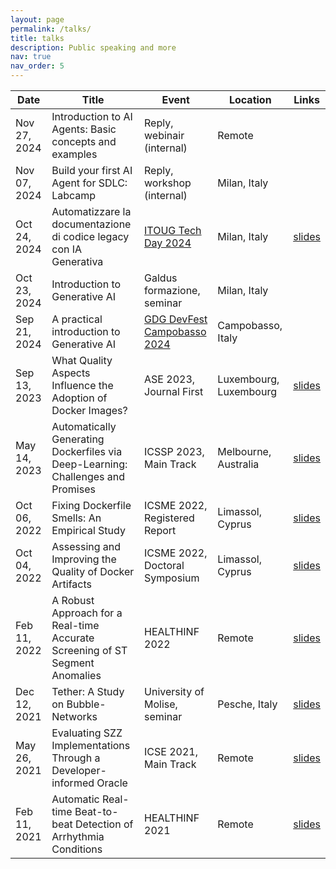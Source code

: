 ```yaml
---
layout: page
permalink: /talks/
title: talks
description: Public speaking and more
nav: true
nav_order: 5
---
```


<table class="table table-striped table-sm">
  <thead>
    <tr>
      <th scope="col">Date</th>
      <th scope="col">Title</th>
      <th scope="col">Event</th>
      <th scope="col">Location</th>
      <th scope="col">Links</th>
    </tr>
  </thead>
  <tbody>
    <tr>
      <td>Nov 27, 2024</td>
      <td>Introduction to AI Agents: Basic concepts and examples</td>
      <td>Reply, webinair (internal)</td>
      <td>Remote</td>
      <td></td>
    </tr>
    <tr>
      <td>Nov 07, 2024</td>
      <td>Build your first AI Agent for SDLC: Labcamp</td>
      <td>Reply, workshop (internal)</td>
      <td>Milan, Italy</td>
      <td></td>
    </tr>
    <tr>
      <td>Oct 24, 2024</td>
      <td>Automatizzare la documentazione di codice legacy con IA Generativa</td>
      <td><a href="https://itoug.it/itoug-tech-day-milano-2024/" target="_blank">ITOUG Tech Day 2024</a></td>
      <td>Milan, Italy</td>
      <td><a href="/assets/pdf/itoug2024.pdf" target="_blank">slides</a></td>
    </tr>
    <tr>
      <td>Oct 23, 2024</td>
      <td>Introduction to Generative AI</td>
      <td>Galdus formazione, seminar</td>
      <td>Milan, Italy</td>
      <td></td>
    </tr>
    <tr>
      <td>Sep 21, 2024</td>
      <td>A practical introduction to Generative AI</td>
      <td><a href="https://devfest.gdgcampobasso.it/" target="_blank">GDG DevFest Campobasso 2024</a></td>
      <td>Campobasso, Italy</td>
      <td></td>
    </tr>
    <tr>
      <td>Sep 13, 2023</td>
      <td>What Quality Aspects Influence the Adoption of Docker Images?</td>
      <td>ASE 2023, Journal First</td>
      <td>Luxembourg, Luxembourg</td>
      <td><a href="/assets/pdf/talkASE2023dockerqualitymetrics.pdf" target="_blank">slides</a></td>
    </tr>
    <tr>
      <td>May 14, 2023</td>
      <td>Automatically Generating Dockerfiles via Deep-Learning: Challenges and Promises</td>
      <td>ICSSP 2023, Main Track</td>
      <td>Melbourne, Australia</td>
      <td><a href="/assets/pdf/talkICSSP23dockergen.pdf" target="_blank">slides</a></td>
    </tr>
    <tr>
      <td>Oct 06, 2022</td>
      <td>Fixing Dockerfile Smells: An Empirical Study</td>
      <td>ICSME 2022, Registered Report</td>
      <td>Limassol, Cyprus</td>
      <td><a href="/assets/pdf/talkICSME22fixingdockerfilesmell.pdf" target="_blank">slides</a></td>
    </tr>
    <tr>
      <td>Oct 04, 2022</td>
      <td>Assessing and Improving the Quality of Docker Artifacts</td>
      <td>ICSME 2022, Doctoral Symposium</td>
      <td>Limassol, Cyprus</td>
      <td><a href="/assets/pdf/talkICSME22doctoralsymposium.pdf" target="_blank">slides</a></td>
    </tr>
    <tr>
     <td>Feb 11, 2022</td>
      <td>A Robust Approach for a Real-time Accurate Screening of ST Segment Anomalies</td>
      <td>HEALTHINF 2022</td>
      <td>Remote</td>
      <td><a href="/assets/pdf/talkHEALTHINF2022stsloping.pdf" target="_blank">slides</a></td>
    </tr>
    <tr>
      <td>Dec 12, 2021</td>
      <td>Tether: A Study on Bubble-Networks</td>
      <td>University of Molise, seminar</td>
      <td>Pesche, Italy</td>
      <td><a href="/assets/pdf/talkFrontiersTether.pdf" target="_blank">slides</a></td>
    </tr>
    <tr>
      <td>May 26, 2021</td>
      <td>Evaluating SZZ Implementations Through a Developer-informed Oracle</td>
      <td>ICSE 2021, Main Track</td>
      <td>Remote</td>
      <td><a href="/assets/pdf/talkICSE2021szz.pdf" target="_blank">slides</a></td>
    </tr>
    <tr>
      <td>Feb 11, 2021</td>
      <td>Automatic Real-time Beat-to-beat Detection of Arrhythmia Conditions</td>
      <td>HEALTHINF 2021</td>
      <td>Remote</td>
      <td><a href="/assets/pdf/talkHEALTHINF2021arrhythmia.pdf" target="_blank">slides</a></td>
    </tr>
  </tbody>
</table>
